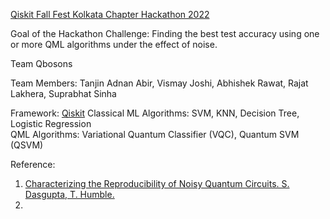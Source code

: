 [Qiskit Fall Fest Kolkata Chapter Hackathon 2022](https://qiskit.org/events/fall-fest/)  

Goal of the Hackathon Challenge: Finding the best test accuracy using one or more QML algorithms under the effect of noise.  

Team Qbosons

Team Members: Tanjin Adnan Abir, Vismay Joshi, Abhishek Rawat, Rajat Lakhera, Suprabhat Sinha

Framework: [Qiskit](https://qiskit.org/)
Classical ML Algorithms: SVM, KNN, Decision Tree, Logistic Regression  
QML Algorithms: Variational Quantum Classifier (VQC), Quantum SVM (QSVM)  

Reference:
1. [Characterizing the Reproducibility of Noisy Quantum Circuits. S. Dasgupta, T. Humble.](https://www.mdpi.com/1099-4300/24/2/244)
2. 
